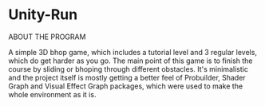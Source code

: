 # Unity-Run

ABOUT THE PROGRAM

A simple 3D bhop game, which includes a tutorial level and 3 regular levels, which do get harder as you go. The main point of this game is to finish the course by sliding or bhoping through different obstacles. It's minimalistic and the project itself is mostly getting a better feel of Probuilder, Shader Graph and Visual Effect Graph packages, which were used to make the whole environment as it is.

